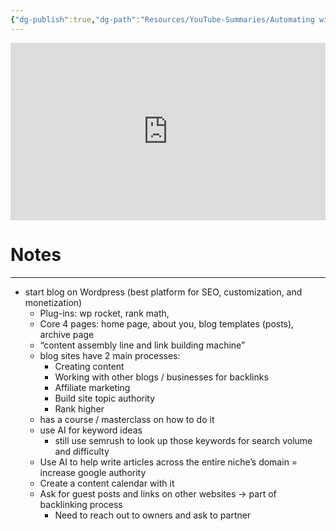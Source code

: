 ```yaml
---
{"dg-publish":true,"dg-path":"Resources/YouTube-Summaries/Automating with AI.md","permalink":"/resources/you-tube-summaries/automating-with-ai/","created":"2024-09-01T14:28:32.436-07:00","updated":"2024-09-01T14:28:32.436-07:00"}
---
```



<iframe src="https://www.youtube.com/embed/VZFg3E0WzX4?t=542" title="" style="width:100%; aspect-ratio:16/9" loading="lazy" frameborder="0" allow="accelerometer; autoplay; clipboard-write; encrypted-media; gyroscope; picture-in-picture; web-share" allowfullscreen></iframe>

# Notes
---

- start blog on Wordpress (best platform for SEO, customization, and monetization)
	- Plug-ins: wp rocket, rank math, 
	- Core 4 pages: home page, about you, blog templates (posts), archive page
	- “content assembly line and link building machine”
	- blog sites have 2 main processes:
		- Creating content 
		- Working with other blogs / businesses for backlinks
		- Affiliate marketing
		- Build site topic authority 
		- Rank higher 
	- has a course / masterclass on how to do it 
	- use AI for keyword ideas
		- still use semrush to look up those keywords for search volume and difficulty
	- Use AI to help write articles across the entire niche’s domain = increase google authority
	- Create a content calendar with it
	- Ask for guest posts and links on other websites -> part of backlinking process
		- Need to reach out to owners and ask to partner